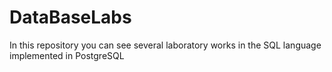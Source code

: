 # DataBaseLabs
In this repository you can see several laboratory works in the SQL language implemented in PostgreSQL
 
